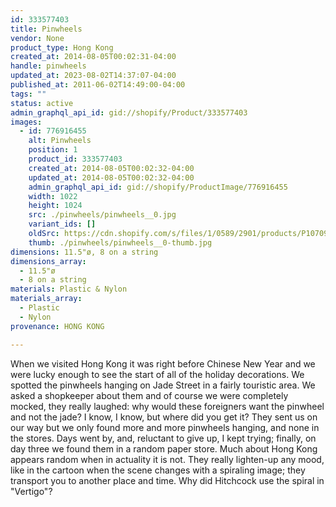 ```yaml
---
id: 333577403
title: Pinwheels
vendor: None
product_type: Hong Kong
created_at: 2014-08-05T00:02:31-04:00
handle: pinwheels
updated_at: 2023-08-02T14:37:07-04:00
published_at: 2011-06-02T14:49:00-04:00
tags: ""
status: active
admin_graphql_api_id: gid://shopify/Product/333577403
images:
  - id: 776916455
    alt: Pinwheels
    position: 1
    product_id: 333577403
    created_at: 2014-08-05T00:02:32-04:00
    updated_at: 2014-08-05T00:02:32-04:00
    admin_graphql_api_id: gid://shopify/ProductImage/776916455
    width: 1022
    height: 1024
    src: ./pinwheels/pinwheels__0.jpg
    variant_ids: []
    oldSrc: https://cdn.shopify.com/s/files/1/0589/2901/products/P1070924.jpeg?v=1407211352
    thumb: ./pinwheels/pinwheels__0-thumb.jpg
dimensions: 11.5"ø, 8 on a string
dimensions_array:
  - 11.5"ø
  - 8 on a string
materials: Plastic & Nylon
materials_array:
  - Plastic
  - Nylon
provenance: HONG KONG

---
```


When we visited Hong Kong it was right before Chinese New Year and we were lucky enough to see the start of all of the holiday decorations. We spotted the pinwheels hanging on Jade Street in a fairly touristic area. We asked a shopkeeper about them and of course we were completely mocked, they really laughed: why would these foreigners want the pinwheel and not the jade? I know, I know, but where did you get it? They sent us on our way but we only found more and more pinwheels hanging, and none in the stores. Days went by, and, reluctant to give up, I kept trying; finally, on day three we found them in a random paper store. Much about Hong Kong appears random when in actuality it is not. They really lighten-up any mood, like in the cartoon when the scene changes with a spiraling image; they transport you to another place and time. Why did Hitchcock use the spiral in "Vertigo"?